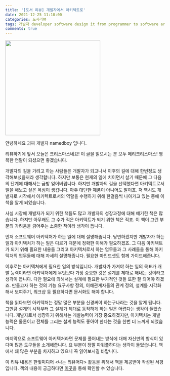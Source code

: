 ```yaml
---
title: '[도서 리뷰] 개발자에서 아키텍트로'
date: 2021-12-25 11:10:00
categories: 도서리뷰
tags: 개발자 developer software design it from programmer to software architect
comments: true
---
```


<img src='https://firebasestorage.googleapis.com/v0/b/github-blog-39e5f.appspot.com/o/IMG_8843.JPG?alt=media&token=e22af8a9-f8e1-4b47-af7d-6d3ad2945777' width='300px'/>

안녕하세요 괴짜 개발자 namedboy 입니다.

리뷰하기에 앞서 오늘은 크리스마스네요!
이 글을 읽으시는 분 모두 메리크리스마스! 행복한 연말이 되셨으면 좋겠습니다.

개발자의 길을 가려고 하는 사람들은 개발자가 되고나서 이후의 길에 대해 한번정도 생각해보셨을꺼라 생각합니다. 하지만 보통은 현재의 일에 치이면서 살기 때문에 그 다음의 단계에 대해서는 금방 잊어버립니다. 
하지만 개발자의 길을 선택했다면 아키텍트로서 일을 해보고 싶은 욕심이 생깁니다. 아주 대단한 제품이 아니어도 말이죠.
저 역시도 개발자로 시작해서 아키텍트로서의 역할을 수행하기 위해 한걸음씩 나아가고 있는 중에 이 책을 알게 되었습니다.

사실 시장에 개발자가 되기 위한 책들도 많고 개발자의 성장과정에 대해 얘기한 책은 많습니다. 하지만 아무래도 그 수가 적은 아키텍트가 되기 위한 책은 적죠.
이 책이 그런 부분의 가려움을 긁어주는 소중한 책이라 생각이 듭니다.

먼저 소프트웨어 아키텍처가 하는 일에 대해 설명해줍니다. 
당연하겠지만 개발자가 하는 일과 아키텍처가 하는 일은 다르기 때문에 정확한 이해가 필요하겠죠.
그 다음 아키텍트가 되기 위해 필요한 내용들 그리고 아키텍처로서 하는 업무들과 그 사례들을 통해 아키텍처의 업무들에 대해 자세히 설명해줍니다.
필요한 마인드셋도 함께 가이드해줍니다.

이후로는 아키텍처에게 필요한 일의 방식입니다. 개발자가 가져야 하는 일의 목표가 개발 능력이라면 아키텍처에게 무엇보다 가장 중요한 것은 설계를 제대로 해내는 것이라고 생각이 듭니다.
다만 필요에 의해서는 설계에 필요한 부가적인 것들 또한 잘 되어야 하겠죠.
만들고자 하는 것의 기능 요구사항 정의, 이해관계자들의 관계 정의, 설계를 시각화해서 보여주기, 워크샵 등 필요하다면 문서화도 해야 합니다.

책을 읽다보면 아키텍처는 정말 많은 부분을 신경써야 하는구나라는 것을 알게 됩니다. 그만큼 설계의 시작부터 그 설계가 제대로 동작하게 하는 일은 어렵다는 생각이 들었습니다.
개발자로서 성장하기 위해서는 개발능력이 가장 중요하겠지만, 아키텍처는 개발 능력은 물론이고 전체를 그리는 설계 능력도 좋아야 한다는 것을 한번 더 느끼게 되었습니다.

마지막으로 소프트웨어 아키텍처라면 문제를 풀어내는 방식에 대해 자신만의 방식이 있다며 많은 도구들을 소개해줍니다.
요 부분이 정말 파워풀하다는 생각이 들었습니다.
책에서 꽤 많은 부분을 차지하고 있으니 꼭 읽어보시길 바랍니다.

이 리뷰 내용은 한빛미디어 &lt;나는 리뷰어다&gt; 활동을 위해서 책을 제공받아 작성된 서평입니다.
책의 내용이 궁금하다면 [이곳](https://www.hanbit.co.kr/store/books/look.php?p_code=B1705050272)을 통해 확인할 수 있습니다.
